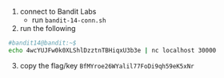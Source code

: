 1. connect to Bandit Labs
    * run `bandit-14-conn.sh`
2. run the following    
```bash
#bandit14@bandit:~$ 
echo 4wcYUJFw0k0XLShlDzztnTBHiqxU3b3e | nc localhost 30000
```
3. copy the flag/key `BfMYroe26WYalil77FoDi9qh59eK5xNr`